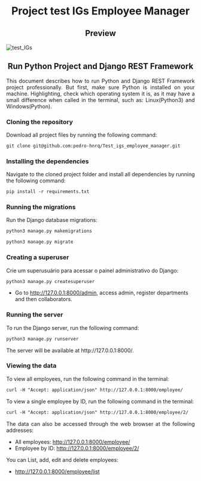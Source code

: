 


<h1 align="center"> Project test IGs Employee Manager </h1>


<h2 align='center'> Preview </h2>

![test_IGs](https://user-images.githubusercontent.com/74242717/230141908-d38a1f48-397e-40d3-9543-71eef4237a85.gif)


<h2 align='center'> Run Python Project and Django REST Framework</h2>

<p align="justify"> This document describes how to run Python and Django REST Framework project professionally. But first, make sure Python is installed on your machine. Highlighting, check which operating system it is, as it may have a small difference when called in the terminal, such as: Linux(Python3) and Windows(Python). </p>

<h3>Cloning the repository</h3>
<p align="justify">Download all project files by running the following command:</p>

```Markdown
git clone git@github.com:pedro-hnrq/Test_igs_employee_manager.git
```

<h3>Installing the dependencies</h3>
<p align="justify">Navigate to the cloned project folder and install all dependencies by running the following command:</p>

```Markdown
pip install -r requirements.txt
```

<h3>Running the migrations</h3>
<p align="justify">Run the Django database migrations: </p>

```Markdown
python3 manage.py makemigrations
```
<p align="justify"> </p>

```Markdown
python3 manage.py migrate
```

<h3>Creating a superuser</h3>
<p align="justify"> Crie um superusuário para acessar o painel administrativo do Django: </p>

```Markdown
python3 manage.py createsuperuser
```

- Go to http://127.0.0.1:8000/admin, access admin, register departments and then collaborators.

<h3>Running the server</h3>
<p align="justify"> To run the Django server, run the following command: </p>

```Markdown
python3 manage.py runserver
```
<p align="justify"> The server will be available at http://127.0.0.1:8000/.</p>

<h3>Viewing the data</h3>
<p align="justify">To view all employees, run the following command in the terminal: </p>

```Markdown
curl -H "Accept: application/json" http://127.0.0.1:8000/employee/
```
<p align="justify">To view a single employee by ID, run the following command in the terminal: </p>

```Markdown
curl -H "Accept: application/json" http://127.0.0.1:8000/employee/2/
```

<p align="justify"> The data can also be accessed through the web browser at the following addresses:</p>

- All employees: http://127.0.0.1:8000/employee/
- Employee by ID: http://127.0.0.1:8000/employee/2/

<p align="justify"> You can List, add, edit and delete employees:</p>

- http://127.0.0.1:8000/employee/list

